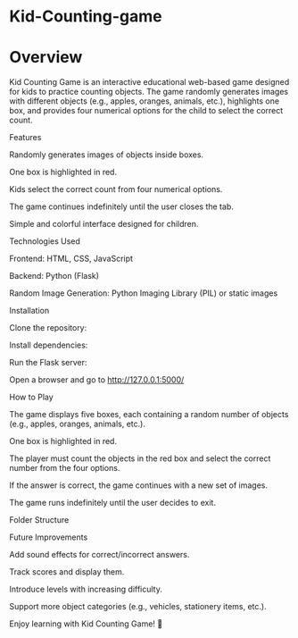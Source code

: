 # Kid-Counting-game

# Overview

Kid Counting Game is an interactive educational web-based game designed for kids to practice counting objects. The game randomly generates images with different objects (e.g., apples, oranges, animals, etc.), highlights one box, and provides four numerical options for the child to select the correct count.

Features

Randomly generates images of objects inside boxes.

One box is highlighted in red.

Kids select the correct count from four numerical options.

The game continues indefinitely until the user closes the tab.

Simple and colorful interface designed for children.

Technologies Used

Frontend: HTML, CSS, JavaScript

Backend: Python (Flask)

Random Image Generation: Python Imaging Library (PIL) or static images

Installation

Clone the repository:

Install dependencies:

Run the Flask server:

Open a browser and go to http://127.0.0.1:5000/

How to Play

The game displays five boxes, each containing a random number of objects (e.g., apples, oranges, animals, etc.).

One box is highlighted in red.

The player must count the objects in the red box and select the correct number from the four options.

If the answer is correct, the game continues with a new set of images.

The game runs indefinitely until the user decides to exit.

Folder Structure

Future Improvements

Add sound effects for correct/incorrect answers.

Track scores and display them.

Introduce levels with increasing difficulty.

Support more object categories (e.g., vehicles, stationery items, etc.).


Enjoy learning with Kid Counting Game! 🎉

